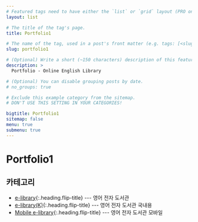 ```yaml
---
# Featured tags need to have either the `list` or `grid` layout (PRO only).
layout: list

# The title of the tag's page.
title: Portfolio1

# The name of the tag, used in a post's front matter (e.g. tags: [<slug>]).
slug: portfolio1

# (Optional) Write a short (~150 characters) description of this featured tag.
description: >
  Portfolio - Online English Library

# (Optional) You can disable grouping posts by date.
# no_groups: true

# Exclude this example category from the sitemap.
# DON'T USE THIS SETTING IN YOUR CATEGORIES!

bigtitle: Portfolio1
sitemap: false
menu: true
submenu: true
---
```

# Portfolio1

## 카테고리

* [e-library]{:.heading.flip-title} --- 영어 전자 도서관
* [e-library(K)]{:.heading.flip-title} --- 영어 전자 도서관 국내용
* [Mobile e-library]{:.heading.flip-title} --- 영어 전자 도서관 모바일

[e-library]: /e-library/
[e-library(K)]: /k-library/
[Mobile e-library]: /m-library/
